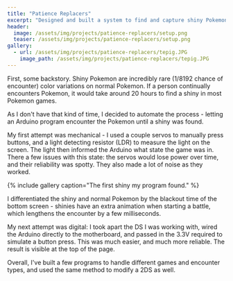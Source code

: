 ```yaml
---
title: "Patience Replacers"
excerpt: "Designed and built a system to find and capture shiny Pokemon."
header:
  image: /assets/img/projects/patience-replacers/setup.png
  teaser: /assets/img/projects/patience-replacers/setup.png
gallery:
  - url: /assets/img/projects/patience-replacers/tepig.JPG
    image_path: /assets/img/projects/patience-replacers/tepig.JPG
---
```


First, some backstory. Shiny Pokemon are incredibly rare (1/8192 chance of encounter) color variations on normal Pokemon. If a person continually encounters Pokemon, it would take around 20 hours to find a shiny in most Pokemon games.

As I don't have that kind of time, I decided to automate the process - letting an Arduino program encounter the Pokemon until a shiny was found.

My first attempt was mechanical - I used a couple servos to manually press buttons, and a light detecting resistor (LDR) to measure the light on the screen. The light then informed the Arduino what state the game was in. There a few issues with this state: the servos would lose power over time, and their reliability was spotty. They also made a lot of noise as they worked.

{% include gallery caption="The first shiny my program found." %}

I differentiated the shiny and normal Pokemon by the blackout time of the bottom screen - shinies have an extra animation when starting a battle, which lengthens the encounter by a few milliseconds.

My next attempt was digital: I took apart the DS I was working with, wired the Arduino directly to the motherboard, and passed in the 3.3V required to simulate a button press. This was much easier, and much more reliable. The result is visible at the top of the page.

Overall, I've built a few programs to handle different games and encounter types, and used the same method to modify a 2DS as well.
